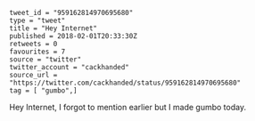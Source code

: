 ```
tweet_id = "959162814970695680"
type = "tweet"
title = "Hey Internet"
published = 2018-02-01T20:33:30Z
retweets = 0
favourites = 7
source = "twitter"
twitter_account = "cackhanded"
source_url = "https://twitter.com/cackhanded/status/959162814970695680"
tag = [ "gumbo",]
```

Hey Internet, I forgot to mention earlier but I made gumbo today.

